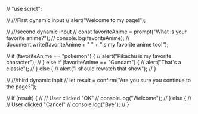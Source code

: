 // "use scrict";

// ///First dynamic input
// alert("Welcome to my page!");

// ///second dynamic input
// const favoriteAnime = prompt("What is your favorite anime?");
// console.log(favoriteAnime);
// document.write(favoriteAnime + " " + "is my favorite anime too!");

// if (favoriteAnime == "pokemon") {
//   alert("Pikachu is my favorite character");
// } else if (favoriteAnime == "Gundam") {
//   alert("That's a classic");
// } else {
//   alert("I should rewatch that show");
// }

// ///third dynamic inpit
// let result = confirm("Are you sure you continue to the page?");

// if (result) {
//   // User clicked "OK"
//   console.log("Welcome");
// } else {
//   // User clicked "Cancel"
//   console.log("Bye");
// }

